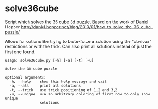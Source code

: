 solve36cube
===========

Script which solves the 36 cube 3d puzzle. Based on the work of Daniel Hepper 
http://daniel.hepper.net/blog/2010/01/how-to-solve-the-36-cube-puzzle/

Allows for options like trying to brute-force a solution using the "obvious" restrictions or with the trick.
Can also print all solutions instead of just the first one found.

	usage: solve36cube.py [-h] [-a] [-t] [-u]
	
	Solve the 36 cube puzzle
	
	optional arguments:
	  -h, --help    show this help message and exit
	  -a, --all     print all solutions
	  -t, --trick   use trick positioning of 1,2 and 3,2
	  -u, --unique  use an arbitrary coloring of first row to only show unique
	                solutions
